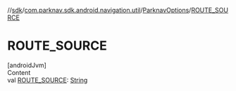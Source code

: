 //[sdk](../../../index.md)/[com.parknav.sdk.android.navigation.util](../index.md)/[ParknavOptions](index.md)/[ROUTE_SOURCE](-r-o-u-t-e_-s-o-u-r-c-e.md)



# ROUTE_SOURCE  
[androidJvm]  
Content  
val [ROUTE_SOURCE](-r-o-u-t-e_-s-o-u-r-c-e.md): [String](https://developer.android.com/reference/kotlin/java/lang/String.html)  



